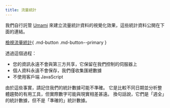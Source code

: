```yaml
---
title: 流量統計
---
```


<!-- markdownlint-disable MD051 -->

我們自行託管 [Umami](https://umami.is) 來建立流量統計資料的視覺化效果，這些統計資料公開在下面的連結。

[檢視流量統計](https://stats.privacyguides.net/share/nVWjyd2QfgOPBhMF/www.privacyguides.org){ .md-button .md-button--primary }

透過這個過程：

- 您的資訊永遠不會與第三方共享，它保留在我們控制的伺服器上
- 個人資料永遠不會保存，我們僅收集匯總數據
- 不使用客戶端 JavaScript

由於這些事實，請記住我們的統計數據可能不準確。 它是比較不同日期並分析整體趨勢的有用工具，但實際數字可能與現實相差甚遠。 換句話說，它們是「週全」的統計數據，但不是「準確的」統計數據。
